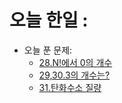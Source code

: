 # 오늘 한일 :
  - 오늘 푼 문제:
    - [28.N!에서 0의 개수](https://github.com/SeungMin2001/TIL/blob/main/CodingTest/28.N!%EC%97%90%EC%84%9C%200%EC%9D%98%20%EA%B0%9C%EC%88%98.md)
    - [29,30.3의 개수는?](https://github.com/SeungMin2001/TIL/blob/main/CodingTest/29%2C30.3%EC%9D%98%20%EA%B0%9C%EC%88%98%EB%8A%94%3F.md)
    - [31.탄화수소 질량](https://github.com/SeungMin2001/TIL/blob/main/CodingTest/31.%ED%83%84%ED%99%94%EC%88%98%EC%86%8C%20%EC%A7%88%EB%9F%89.md)
